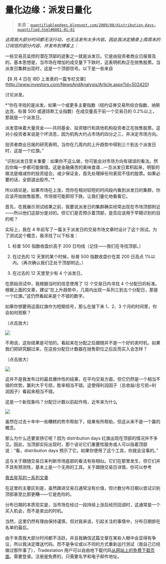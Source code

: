 <!--yml

类别：未分类

日期：2024-05-18 13:15:26

-->

# 量化边缘：派发日量化

> 来源：[`quantifiableedges.blogspot.com/2009/08/distribution-days-quantified.html#0001-01-01`](http://quantifiableedges.blogspot.com/2009/08/distribution-days-quantified.html#0001-01-01)

*这周我大部分时间都无法行动，也无法发布太多内容。因此我决定摘录上周周末的订阅信的部分内容，并发布到博客上：*

一些交易员监控的潜在顶部的迹象之一就是派发日。它是由投资者商业日报普及的。基本思想是，当市场在增加的成交量下下跌时，这表明机构正在抛售股票。当派发日集群出现时，这是一个顶部信号。以下是一些来自

【8 月 4 日在 IBD 上发表的一篇专栏文章](http://www.investors.com/NewsAndAnalysis/Article.aspx?id=502420)

讨论派发。

*“你在寻找的是派发。如果一个或更多主要指数（纽约证券交易所综合指数、纳斯达克、标普 500 或道琼斯工业指数）在成交量高于前一个交易日的 0.2%以上，那就是一个派发日。

派发意味着大量资金——共同基金、投资银行和其他机构投资者正在抛售股票。这对小投资者来说是个坏消息，因为机构大约占市场的四分之三，并决定市场方向。

投资者商业日报的研究表明，当你在几周内的上升趋势中得到三个到五个派发日时，这是一个红旗。”

“识别派发日至关重要：如果你不这么做，你可能会对市场方向有错误的看法。然后你每一步都可能做错。这是金融痛苦的美味食谱…一旦派发日累积起来，明智的做法是缩减你的投资组合。减少保证金，首先处理掉任何表现不佳的股票。如果必要的话，全部退出股市。”*

所以结论是，如果市场在上涨，而你在相对较短的时间段内看到派发日的集群，你应该开始抛售股票。市场很可能即将下跌。让我们量化地看看它。

首先，在我展示测试结果之前，我要说派发日的集群确实经常出现在市场顶部附近——所以他们这部分是对的。但它们是否预示着顶部，是否应该用于早期识别的目的呢？

实际上，我在 4 年前写了一篇关于派发日的交易市场文章时设计了这个测试。为了测试这个概念，我寻找了以下标准：

1) 标普 500 指数收盘价高于 200 日均线（记住——我们在寻找顶部。）

2) 在过去的 12 天里的某个时候，标普 500 指数收盘价在其 200 日高点 1%以内。（再次确认我们正处于顶部附近。）

3) 在过去的 12 天里至少有 4 个派发日。

在原始测试中，我根据当时的信息使用了 12 个交易日内寻找 4 个分配日的标准。根据上面的文章，建议“在上升趋势中，几周内出现一系列三到五个分配日，那是一个红旗。”这仍然看起来是个不错的数字。

如果你想要用这面红旗作为短期信号，那么在接下来 1、2、3 个月的时间里，你会如何观察？

（点击放大）

![](https://blogger.googleusercontent.com/img/b/R29vZ2xl/AVvXsEjO-f7PUUM_0liUcmBYsh613VMJ3mk7Ssf0sM-L34FnDBTXOn9c0kdmLe-I1jw0hSbnXF5qgiKlnpVlF97MGsNV9Tw9m6h-Xv5H1By1i05vbheLtzyyozqd5_MIDae7Wf-xscenEVxDUOxn/s1600-h/2009-8-20+png1.png)

不用说，这些结果是可怕的。看起来在分配之后跟随并不是一个好的卖时机。如果我们把研究翻过来，在这些分配日计数器在抛售职位之后反而买入会怎样？

（点击放大）

![](https://blogger.googleusercontent.com/img/b/R29vZ2xl/AVvXsEjb8sv5fAB1f2SwyqCvjttLV4h6-GcfBEx_G-qlm2TrzAeu0-RoI4MaSkszv0SwhA87fR8Ywwuq2dwhv763KszAkkafZqCVCmLsna8KUVUAlvCwk194FzitKwb1GXndavWtMB7_nG6ExuF7/s1600-h/2009-8-20+png2.png)

这并不是我发布过的最具爆炸性的结果，在平均交易方面，但它仍然是一个相当不错的优势。赢利大于亏损，胜率相当不错。这使得利润因子（总收益/总亏损=利润因子）看起来相当不错。

这是一个新现象吗？分配日计数以前起作用，近年来为什么

![](https://blogger.googleusercontent.com/img/b/R29vZ2xl/AVvXsEhlL9plZhyphenhyphen6g4wbC5WiKfNvVVV90mokCnnK7sbBKUEluybrZPgj66TfAIFqTaJU46pYQsUYwAPMj_ZDxfGINoMuTna2_6Vwnkvc7dcHvQf_Y9l83EeUbCTg6N_7ScTkYOISANSup3XJ14iI/s1600-h/2009-8-20+png3.png)

虽然在过去十年中一些糟糕的熊市帮助下，结果有所帮助，但这从来不是一个赢的概念。

那么为什么还要宣扬它呢？因为 distribution days 红旗出现在顶部的情况并不多见。因此，当顶部实际出现时，那个谈论它们重要性服务或人可以指着顶部说：“看，distribution days 预示了它。如果你使用了这个工具，你就会没事的。”

这与关于跟随交易日来判断市场底部的看法有些相似。它们在那里发生，但它们并不具有预测性，基本上是一个无用的工具。关于跟随交易日详情，你可以参考

[我去年写的一系列文章](http://quantifiableedges.blogspot.com/2008/07/follow-through-days-quantified.html)

在这里的主要区别是，虽然跟进交易日通常没有价值，但计数分布日期以尝试识别顶部甚至比那更糟——它是危险的。

分布日期的本质现实是，当市场在经过一段持续上涨后经历回调时，这通常是一个买入机会，而不是卖出的时机。

当然，这里仍然有理由保持谨慎，但对我来说，引起关注的事情中，分布日期排在名单的最后。

由于本周我大部分时间都不活跃，并且我确信这篇文章在某些人眼中会显得有争议，所以我决定赠送代码。而不是争论或以不同的方式重新运行测试（我自己已经做过那件事了），Tradestation 用户可以自由地下载代码[从网站上的免费下载页面](http://www.quantifiableedges.com/members/freedownload.php)。需要登录。注册是免费的，只需要名字和电子邮件地址。
